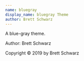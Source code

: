 ```yaml
---
name: bluegray
display_name: bluegray Theme
author: Brett Schwarz
---
```

A blue-gray theme.

Author: Brett Schwarz

Copyright © 2019 by Brett Schwarz
